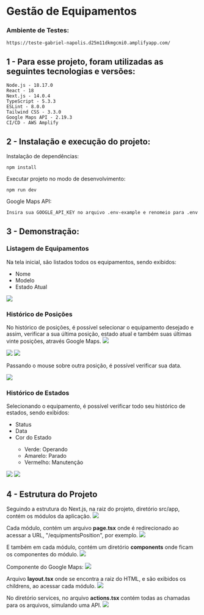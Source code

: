 # Gestão de Equipamentos

### Ambiente de Testes: 
	
	https://teste-gabriel-napolis.d25m11dkmgcmi0.amplifyapp.com/

## 1 - Para esse projeto, foram utilizadas as seguintes tecnologias e versões:

    Node.js - 18.17.0
    React - 18
    Next.js - 14.0.4
	TypeScript - 5.3.3
	ESLint - 8.0.0
	Tailwind CSS - 3.3.0
	Google Maps API - 2.19.3
	CI/CD - AWS Amplify 


## 2 - Instalação e execução do projeto:

Instalação de dependências:

    npm install

Executar projeto no modo de desenvolvimento:
	
	npm run dev

Google Maps API:

	Insira sua GOOGLE_API_KEY no arquivo .env-example e renomeio para .env


## 3 - Demonstração:

### Listagem de Equipamentos

Na tela inicial, são listados todos os equipamentos, sendo exibidos:

<ul>
	<li>Nome</li>
	<li>Modelo</li>
	<li>Estado Atual</li>
</ul>

<img src="/public/img/listagem.png">

### Histórico de Posições

No histórico de posições, é possível selecionar o equipamento desejado e assim, verificar a sua última posição, estado atual e também suas últimas vinte posições, através Google Maps.
<img src="/public/img/posicoes_01.png">

<img src="/public/img/posicoes_02.png">

<img src="/public/img/posicoes_03.png">

Passando o mouse sobre outra posição, é possível verificar sua data.

<img src="/public/img/posicoes_04.png">

### Histórico de Estados

Selecionando o equipamento, é possível verificar todo seu histórico de estados, sendo exibidos:

<ul>
	<li>Status</li>
	<li>Data</li>
	<li>Cor do Estado</li>
	<ul>
          <li>Verde: Operando</li>
          <li>Amarelo: Parado</li>
          <li>Vermelho: Manutenção</li>
    </ul>
</ul>

<img src="/public/img/estados_01.png">

<img src="/public/img/estados_02.png">

## 4 - Estrutura do Projeto

Seguindo a estrutura do Next.js, na raiz do projeto, diretório src/app, contém os módulos da aplicação.
<img src="/public/img/project_01.png">

Cada módulo, contém um arquivo <strong>page.tsx</strong> onde é redirecionado ao acessar a URL, "/equipmentsPosition", por exemplo.
<img src="/public/img/project_02.png">

E também em cada módulo, contém um diretório <strong>components</strong> onde ficam os componentes do módulo.
<img src="/public/img/project_03.png">

Componente do Google Maps:
<img src="/public/img/project_04.png">

Arquivo <strong>layout.tsx</strong> onde se encontra a raiz do HTML, e são exibidos os childrens, ao acessar cada módulo.
<img src="/public/img/project_05.png">

No diretório services, no arquivo <strong>actions.tsx</strong> contém todas as chamadas para os arquivos, simulando uma API. 
<img src="/public/img/project_06.png">
